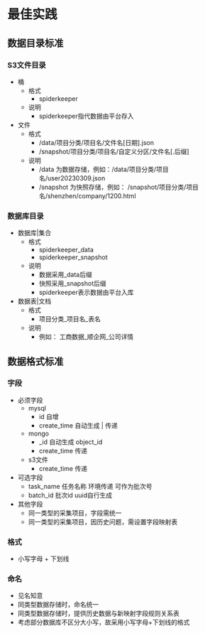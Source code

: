 # 最佳实践

## 数据目录标准

### S3文件目录

- 桶
    - 格式
        - spiderkeeper
    - 说明
        - spiderkeeper指代数据由平台存入
- 文件
    - 格式
        - /data/项目分类/项目名/文件名[日期].json
        - /snapshot/项目分类/项目名/自定义分区/文件名[.后缀]
    - 说明
        - /data 为数据存储，例如：/data/项目分类/项目名/user20230309.json
        - /snapshot 为快照存储，例如： /snapshot/项目分类/项目名/shenzhen/company/1200.html

### 数据库目录

- 数据库|集合
    - 格式
        - spiderkeeper_data
        - spiderkeeper_snapshot
    - 说明
        - 数据采用_data后缀
        - 快照采用_snapshot后缀
        - spiderkeeper表示数据由平台入库
- 数据表|文档
    - 格式
        - 项目分类_项目名_表名
    - 说明
        - 例如： 工商数据_顺企网_公司详情

## 数据格式标准

### 字段

- 必须字段
    - mysql
        - id 自增
        - create_time 自动生成 | 传递
    - mongo
        - _id 自动生成 object_id
        - create_time 传递
    - s3文件
        - create_time 传递
- 可选字段
    - task_name 任务名称 环境传递 可作为批次号
    - batch_id 批次id uuid自行生成
- 其他字段
    - 同一类型的采集项目，字段需统一
    - 同一类型的采集项目，因历史问题，需设置字段映射表

### 格式

- 小写字母 + 下划线

### 命名

- 见名知意
- 同类型数据存储时，命名统一
- 同类型数据存储时，提供历史数据与新映射字段规则关系表
- 考虑部分数据库不区分大小写，故采用小写字母+下划线的格式

